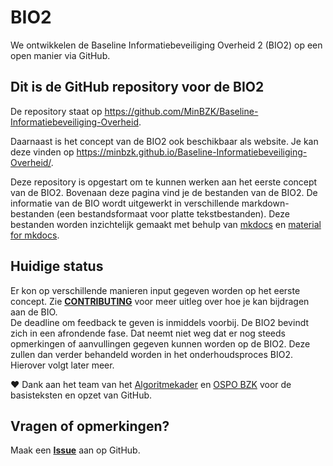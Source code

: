 # BIO2
We ontwikkelen de Baseline Informatiebeveiliging Overheid 2 (BIO2) op een open manier via GitHub.

## Dit is de GitHub repository voor de BIO2
De repository staat op <https://github.com/MinBZK/Baseline-Informatiebeveiliging-Overheid>.

Daarnaast is het concept van de BIO2 ook beschikbaar als website. Je kan deze vinden op <https://minbzk.github.io/Baseline-Informatiebeveiliging-Overheid/>.

Deze repository is opgestart om te kunnen werken aan het eerste concept van de BIO2. Bovenaan deze pagina vind je de bestanden van de BIO2. De informatie van de BIO wordt uitgewerkt in verschillende markdown-bestanden (een bestandsformaat voor platte tekstbestanden). Deze bestanden worden inzichtelijk gemaakt met behulp van [mkdocs](https://www.mkdocs.org/) en [material for mkdocs](https://squidfunk.github.io/mkdocs-material/).

## Huidige status
Er kon op verschillende manieren input gegeven worden op het eerste concept. Zie [__CONTRIBUTING__](https://github.com/MinBZK/Baseline-Informatiebeveiliging-Overheid/blob/main/CONTRIBUTING.md) voor meer uitleg over hoe je kan bijdragen aan de BIO.<BR>
De deadline om feedback te geven is inmiddels voorbij. De BIO2 bevindt zich in een afrondende fase. Dat neemt niet weg dat er nog steeds opmerkingen of aanvullingen gegeven kunnen worden op de BIO2. Deze zullen dan verder behandeld worden in het onderhoudsproces BIO2. Hierover volgt later meer.

❤️ Dank aan het team van het [Algoritmekader](https://github.com/MinBZK/Algoritmekader/) en [OSPO BZK](https://www.digitaleoverheid.nl/nieuws/bzk-richt-open-source-program-office-op/) voor de basisteksten en opzet van GitHub.

## Vragen of opmerkingen?
Maak een [__Issue__](https://github.com/MinBZK/Baseline-Informatiebeveiliging-Overheid/issues) aan op GitHub.
